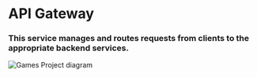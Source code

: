 # API Gateway
### This service manages and routes requests from clients to the appropriate backend services.

![Games Project diagram](https://github.com/user-attachments/assets/d51c337d-e60e-48a4-9ecd-7fcdc02cc42c)
